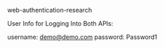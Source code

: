 web-authentication-research

User Info for Logging Into Both APIs:

username:   demo@demo.com
password:   Password1
